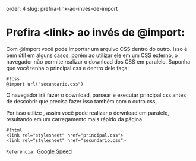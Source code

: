 order: 4
slug: prefira-link-ao-inves-de-import

# Prefira &lt;link&gt; ao invés de @import:

Com @import você pode importar um arquivo CSS dentro do outro. Isso é bem útil em alguns casos, porém ao utilizar ele em um CSS externo, o navegador não permite realizar o download dos CSS em paralelo. Suponha que você tenha o principal.css e dentro dele faça:

	#!css
	@import url("secundario.css")

O navegador irá fazer o download, parsear e executar principal.css antes de descobrir que precisa fazer isso também com o outro.css,

Por isso utilize <link>, assim você pode realizar o download em paralelo, resultando em um carregamento mais rápido da página.

	#!html
	<link rel="stylesheet" href="principal.css">
	<link rel="stylesheet" href="secundario.css">

`Referência:` [Google Speed](http://code.google.com/speed/page-speed/docs/rtt.html#AvoidCssImport)